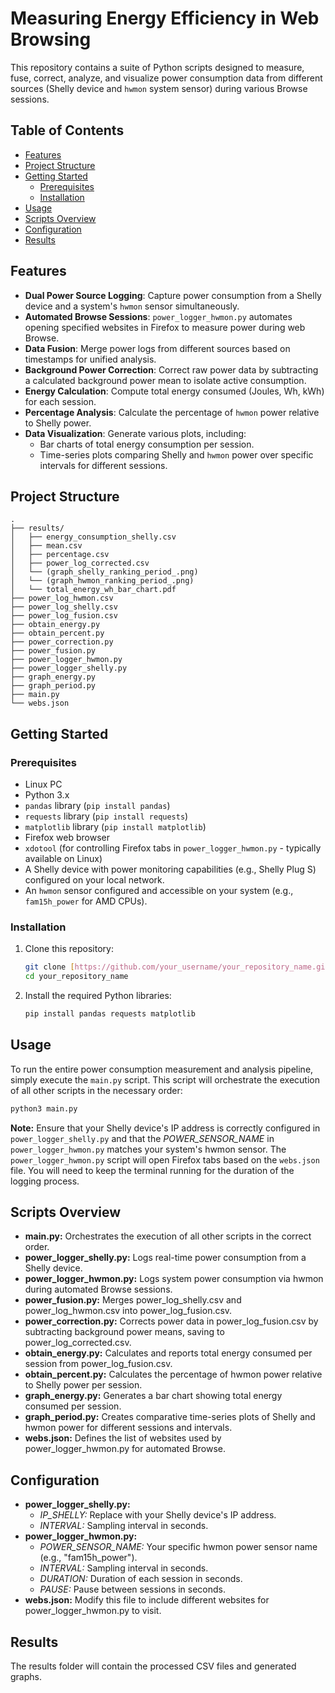 # Measuring Energy Efficiency in Web Browsing

This repository contains a suite of Python scripts designed to measure, fuse, correct, analyze, and visualize power consumption data from different sources (Shelly device and `hwmon` system sensor) during various Browse sessions.

## Table of Contents

- [Features](#features)
- [Project Structure](#project-structure)
- [Getting Started](#getting-started)
  - [Prerequisites](#prerequisites)
  - [Installation](#installation)
- [Usage](#usage)
- [Scripts Overview](#scripts-overview)
- [Configuration](#configuration)
- [Results](#results)

## Features

* **Dual Power Source Logging**: Capture power consumption from a Shelly device and a system's `hwmon` sensor simultaneously.
* **Automated Browse Sessions**: `power_logger_hwmon.py` automates opening specified websites in Firefox to measure power during web Browse.
* **Data Fusion**: Merge power logs from different sources based on timestamps for unified analysis.
* **Background Power Correction**: Correct raw power data by subtracting a calculated background power mean to isolate active consumption.
* **Energy Calculation**: Compute total energy consumed (Joules, Wh, kWh) for each session.
* **Percentage Analysis**: Calculate the percentage of `hwmon` power relative to Shelly power.
* **Data Visualization**: Generate various plots, including:
    * Bar charts of total energy consumption per session.
    * Time-series plots comparing Shelly and `hwmon` power over specific intervals for different sessions.

## Project Structure

```
.
├── results/
│   ├── energy_consumption_shelly.csv
│   ├── mean.csv
│   ├── percentage.csv
│   ├── power_log_corrected.csv
│   └── (graph_shelly_ranking_period_.png)
│   └── (graph_hwmon_ranking_period_.png)
│   └── total_energy_wh_bar_chart.pdf
├── power_log_hwmon.csv
├── power_log_shelly.csv
├── power_log_fusion.csv
├── obtain_energy.py
├── obtain_percent.py
├── power_correction.py
├── power_fusion.py
├── power_logger_hwmon.py
├── power_logger_shelly.py
├── graph_energy.py
├── graph_period.py
├── main.py
└── webs.json
```

## Getting Started

### Prerequisites

* Linux PC
* Python 3.x
* `pandas` library (`pip install pandas`)
* `requests` library (`pip install requests`)
* `matplotlib` library (`pip install matplotlib`)
* Firefox web browser
* `xdotool` (for controlling Firefox tabs in `power_logger_hwmon.py` - typically available on Linux)
* A Shelly device with power monitoring capabilities (e.g., Shelly Plug S) configured on your local network.
* An `hwmon` sensor configured and accessible on your system (e.g., `fam15h_power` for AMD CPUs).

### Installation

1.  Clone this repository:
    ```bash
    git clone [https://github.com/your_username/your_repository_name.git](https://github.com/your_username/your_repository_name.git)
    cd your_repository_name
    ```
2.  Install the required Python libraries:
    ```bash
    pip install pandas requests matplotlib
    ```

## Usage

To run the entire power consumption measurement and analysis pipeline, simply execute the `main.py` script. This script will orchestrate the execution of all other scripts in the necessary order:

```bash
python3 main.py
```

**Note:** Ensure that your Shelly device's IP address is correctly configured in `power_logger_shelly.py` and that the *POWER_SENSOR_NAME* in `power_logger_hwmon.py` matches your system's hwmon sensor. The `power_logger_hwmon.py` script will open Firefox tabs based on the `webs.json` file. You will need to keep the terminal running for the duration of the logging process.

## Scripts Overview

* **main.py:** Orchestrates the execution of all other scripts in the correct order.
* **power_logger_shelly.py:** Logs real-time power consumption from a Shelly device.
* **power_logger_hwmon.py:** Logs system power consumption via hwmon during automated Browse sessions.
* **power_fusion.py:** Merges power_log_shelly.csv and power_log_hwmon.csv into power_log_fusion.csv.
* **power_correction.py:** Corrects power data in power_log_fusion.csv by subtracting background power means, saving to power_log_corrected.csv.
* **obtain_energy.py:** Calculates and reports total energy consumed per session from power_log_fusion.csv.
* **obtain_percent.py:** Calculates the percentage of hwmon power relative to Shelly power per session.
* **graph_energy.py:** Generates a bar chart showing total energy consumed per session.
* **graph_period.py:** Creates comparative time-series plots of Shelly and hwmon power for different sessions and intervals.
* **webs.json:** Defines the list of websites used by power_logger_hwmon.py for automated Browse.

## Configuration

* **power_logger_shelly.py:**
  * *IP_SHELLY:* Replace with your Shelly device's IP address.
  * *INTERVAL:* Sampling interval in seconds.
* **power_logger_hwmon.py:**
  * *POWER_SENSOR_NAME:* Your specific hwmon power sensor name (e.g., "fam15h_power").
  * *INTERVAL:* Sampling interval in seconds.
  * *DURATION:* Duration of each session in seconds.
  * *PAUSE:* Pause between sessions in seconds.
* **webs.json:** Modify this file to include different websites for power_logger_hwmon.py to visit.

## Results
The results folder will contain the processed CSV files and generated graphs.
